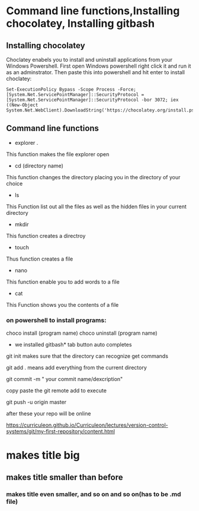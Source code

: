 # Command line functions,Installing chocolatey, Installing gitbash

## Installing chocolatey
Choclatey enabels you to install and uninstall applications from your Windows Powershell.
First open Windows powershell right click it and run it as an adminstrator.
Then paste this into powershell and hit enter to install choclatey:

    Set-ExecutionPolicy Bypass -Scope Process -Force; [System.Net.ServicePointManager]::SecurityProtocol = [System.Net.ServicePointManager]::SecurityProtocol -bor 3072; iex ((New-Object System.Net.WebClient).DownloadString('https://chocolatey.org/install.ps1'))

## Command line functions
* explorer .

This function makes the file explorer open

* cd (directory name)

This function changes the directory  placing you in the directory of your choice

* ls

This Function list out all the files as well as the hidden files in your current directory

* mkdir 

This function creates a directroy

* touch

Thus function creates a file 

* nano

This function enable you to add words to a file 

* cat 

This Function shows you the contents of a file

### on powershell to install programs:
choco install (program name)
choco uninstall (program name)
* we installed gitbash*
tab button auto completes



git init makes sure that the directory can recognize get commands

git add .  means add everything from the current directory

git commit -m  " your commit name/dexcription"

copy paste the git remote add to execute

git push -u origin master 

after these your repo will be online

https://curriculeon.github.io/Curriculeon/lectures/version-control-systems/git/my-first-repository/content.html

# makes title big 
## makes title smaller than before
### makes title even smaller, and so on and so on(has to be .md file)
